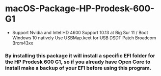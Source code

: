 # macOS-Package-HP-Prodesk-600-G1
- Support Nvidia and Intel HD 4600 Support 10.13 at Big Sur 11 / Boot Windows 10 natively Use USBMap.kext for USB DSDT Patch Broadcom Brcm43xx

### By installing this package it will install a specific EFI folder for the HP Prodesk 600 G1, so if you already have Open Core to install make a backup of your EFI before using this program.
